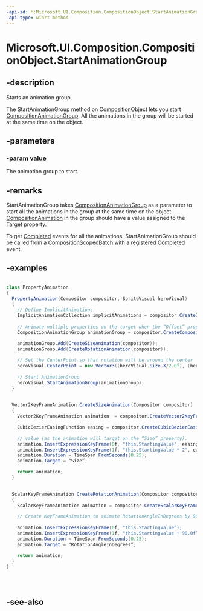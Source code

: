```yaml
---
-api-id: M:Microsoft.UI.Composition.CompositionObject.StartAnimationGroup(Microsoft.UI.Composition.ICompositionAnimationBase)
-api-type: winrt method
---
```


<!-- Method syntax
public void StartAnimationGroup(Windows.UI.Composition.ICompositionAnimationBase value)
-->

# Microsoft.UI.Composition.CompositionObject.StartAnimationGroup

## -description
Starts an animation group.

The StartAnimationGroup method on [CompositionObject](compositionobject.md) lets you start [CompositionAnimationGroup](compositionanimationgroup.md). All the animations in the group will be started at the same time on the object.

## -parameters
### -param value
The animation group to start.

## -remarks
StartAnimationGroup takes [CompositionAnimationGroup](compositionanimationgroup.md) as a parameter to start all the animations in the group at the same time on the object. [CompositionAnimation](compositionanimation.md) in the group should have a value assigned to the [Target](compositionanimation_target.md) property.

To get [Completed](compositionscopedbatch_completed.md) events for all the animations, StartAnimationGroup should be called from a [CompositionScopedBatch](compositionscopedbatch.md) with a registered [Completed](compositionscopedbatch_completed.md) event.

## -examples
```csharp

class PropertyAnimation
{
  PropertyAnimation(Compositor compositor, SpriteVisual heroVisual)
  {
    // Define ImplicitAnimations
    ImplicitAnimationCollection implicitAnimations = compositor.CreateImplicitAnimationCollection();
            
    // Animate multiple properties on the target when the “Offset” property changes. 
    CompositionAnimationGroup animationGroup = compositor.CreateCompositionAnimationGroup();

    animationGroup.Add(CreateSizeAnimation(compositor));
    animationGroup.Add(CreateRotationAnimation(compositor));
            
    // Set the CenterPoint so that rotation will be around the center
    heroVisual.CenterPoint = new Vector3((heroVisual.Size.X/2.0f), (heroVisual.Size.Y/2.0f), 0.0f);
     
    // Start AnimationGroup
    heroVisual.StartAnimationGroup(animationGroup);
  }

        
  Vector2KeyFrameAnimation CreateSizeAnimation(Compositor compositor)
  {
    Vector2KeyFrameAnimation animation  = compositor.CreateVector2KeyFrameAnimation();

    CubicBezierEasingFunction easing = compositor.CreateCubicBezierEasingFunction(new Vector2(0.80f, 0.0f), new Vector2(0.95f, 1.0f));
    
    // value (as the animation will target on the “Size” property).
    animation.InsertExpressionKeyFrame(0f, "this.StartingValue", easing);
    animation.InsertExpressionKeyFrame(1f, "this.StartingValue * 2", easing);
    animation.Duration = TimeSpan.FromSeconds(0.25);
    animation.Target = “Size”;

    return animation;
  }

        
  ScalarKeyFrameAnimation CreateRotationAnimation(Compositor compositor)
  {
    ScalarKeyFrameAnimation animation = compositor.CreateScalarKeyFrameAnimation();

    // Create KeyFrameAnimation to animate RotationAngleInDegrees by 90 degrees.	
            
    animation.InsertExpressionKeyFrame(0f, "this.StartingValue”);
    animation.InsertExpressionKeyFrame(1f, "this.StartingValue + 90.0f”);
    animation.Duration = TimeSpan.FromSeconds(0.25);
    animation.Target = “RotationAngleInDegrees”;

    return animation;
  }
}

         
       
```



## -see-also
